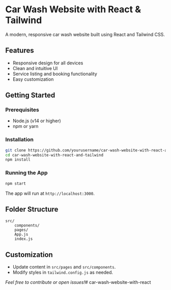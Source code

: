 # Car Wash Website with React & Tailwind

A modern, responsive car wash website built using React and Tailwind CSS.

## Features

- Responsive design for all devices
- Clean and intuitive UI
- Service listing and booking functionality
- Easy customization

## Getting Started

### Prerequisites

- Node.js (v14 or higher)
- npm or yarn

### Installation

```bash
git clone https://github.com/yourusername/car-wash-website-with-react-and-tailwind.git
cd car-wash-website-with-react-and-tailwind
npm install
```

### Running the App

```bash
npm start
```

The app will run at `http://localhost:3000`.

## Folder Structure

```
src/
    components/
    pages/
    App.js
    index.js
```

## Customization

- Update content in `src/pages` and `src/components`.
- Modify styles in `tailwind.config.js` as needed.

*Feel free to contribute or open issues!*#   c a r - w a s h - w e b s i t e - w i t h - r e a c t  
 